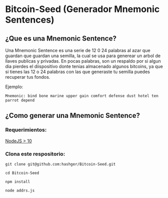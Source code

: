 # Bitcoin-Seed (Generador Mnemonic Sentences)
## ¿Que es una Mnemonic Sentence?

Una Mnemonic Sentence es una serie de 12 0 24 palabras al azar que guardan que guardan una semilla, la cual se usa para generear un arbol de llaves publicas y privadas. En pocas palabras, son un respaldo por si algun dia pierdes el diispositivo donte tenias
almacenado algunos bitcoins, ya  que si tienes las 12 o 24 palabras con las que generaste tu semilla puedes recuperar tus fondos.

Ejemplo:
```
Mnemonic: bind bone marine upper gain comfort defense dust hotel ten parrot depend
```

## ¿Como generar una Mnemonic Sentence?

### Requerimientos:
[NodeJS > 10](https://nodejs.org/es/download/)

### Clona este respositorio:

```
git clone git@github.com:hashger/Bitcoin-Seed.git

cd Bitcoin-Seed

npm install

node addrs.js

```